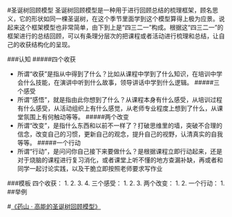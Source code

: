 #圣诞树回顾模型
圣诞树回顾模型是一种用于进行回顾总结的梳理框架，顾名思义，它的形状如同一棵圣诞树，在这个季节里面学到这个模型算得上极为应景。说起来这个框架模型也非常简单，由下到上是“四三二一”构成。根据这“四三二一”的框架进行的总结回顾，可以有条理分层次的把课程或者活动进行梳理和总结，让自己的收获结构化的呈现。

###认知
#####四个收获
 - 所谓“收获”是指从中得到了什么？比如从课程中学到了什么知识，在培训中学会什么技能，在演讲中听到什么故事，领导讲话中学到什么逻辑。
#####三个感受
 - 所谓“感悟”，就是指由此你想到了什么？从课程本身有什么感受，从培训过程有什么感受，从活动组织上有什么感觉，从老师专业程度上想到了什么，从课堂氛围上有何触动等等。
#####两个改变
 - 所谓“改变”，是指什么东西和以前不一样了？打破思维里的墙，突破不合理的信念，改变自己的习惯，更新自己的观念，提升自己的视野，认清真实的自我等等。
#####一个行动
 - 所谓“行动”，是问问你自己接下来要做什么？是根据课程立即行动起来，还是对于烧脑的课程进行复习消化，或者课堂上听不懂的地方查漏补缺，再或者和同学一起讨论实践，以及干脆立即按照老师要求写作业 

###模板
四个收获：
1.
2.
3.
4.
三个感受：
1.
2.
3.
两个改变：
1.
2.
一个行动：
1.
##举例


#[《药山 · 高能的圣诞树回顾模型》](http://www.jianshu.com/p/012ab6a0e068)